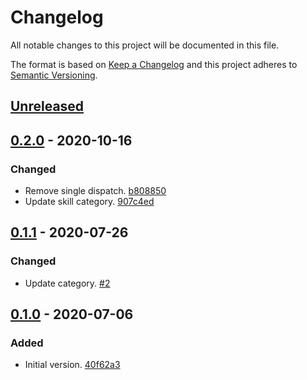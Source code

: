 # Changelog

All notable changes to this project will be documented in this file.

The format is based on [Keep a Changelog](http://keepachangelog.com/)
and this project adheres to [Semantic Versioning](http://semver.org/).

## [Unreleased](https://github.com/atomist-skills/dockerfilelint-skill/compare/0.2.0...HEAD)

## [0.2.0](https://github.com/atomist-skills/dockerfilelint-skill/compare/0.1.1...0.2.0) - 2020-10-16

### Changed

-   Remove single dispatch. [b808850](https://github.com/atomist-skills/dockerfilelint-skill/commit/b808850ffd8fdada964c273651c5fa4e6c8241eb)
-   Update skill category. [907c4ed](https://github.com/atomist-skills/dockerfilelint-skill/commit/907c4ed8e5d5a6bca950cf097f6f201aad36fced)

## [0.1.1](https://github.com/atomist-skills/dockerfilelint-skill/compare/0.1.0...0.1.1) - 2020-07-26

### Changed

-   Update category. [#2](https://github.com/atomist-skills/dockerfilelint-skill/issues/2)

## [0.1.0](https://github.com/atomist-skills/dockerfilelint-skill/tree/0.1.0) - 2020-07-06

### Added

-   Initial version. [40f62a3](https://github.com/atomist-skills/dockerfilelint-skill/commit/40f62a38bd17a790d39f0a9db5389cc5840f0c1c)
